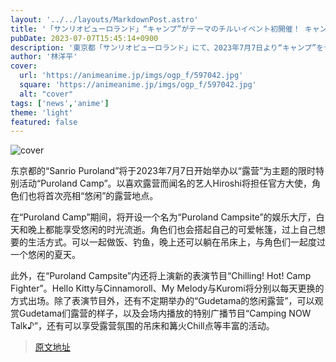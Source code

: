 ```yaml
---
layout: '../../layouts/MarkdownPost.astro'
title: '「サンリオピューロランド」“キャンプ”がテーマのチルいイベント初開催！ キャンプ好き芸人・ヒロシが公式アンバサダーに'
pubDate: 2023-07-07T15:45:14+0900
description: '東京都「サンリオピューロランド」にて、2023年7月7日より“キャンプ”をテーマにした期間限定スペシャルイベント「Puroland Camp」が初開催決定。芸人・ヒロシが公式アンバサダーを務め、キャラクター達と“チル”に過ごせるキャンプサイトも初登場する。'
author: '林洋平'
cover:
  url: 'https://animeanime.jp/imgs/ogp_f/597042.jpg'
  square: 'https://animeanime.jp/imgs/ogp_f/597042.jpg'
  alt: "cover"
tags: ['news','anime']
theme: 'light'
featured: false
---
```


![cover](https://animeanime.jp/imgs/ogp_f/597042.jpg)

东京都的“Sanrio Puroland”将于2023年7月7日开始举办以“露营”为主题的限时特别活动“Puroland Camp”。以喜欢露营而闻名的艺人Hiroshi将担任官方大使，角色们也将首次亮相“悠闲”的露营地点。

在“Puroland Camp”期间，将开设一个名为“Puroland Campsite”的娱乐大厅，白天和晚上都能享受悠闲的时光流逝。角色们也会搭起自己的可爱帐篷，过上自己想要的生活方式。可以一起做饭、钓鱼，晚上还可以躺在吊床上，与角色们一起度过一个悠闲的夏天。

此外，在“Puroland Campsite”内还将上演新的表演节目“Chilling! Hot! Camp Fighter”。Hello Kitty与Cinnamoroll、My Melody与Kuromi将分别以每天更换的方式出场。除了表演节目外，还有不定期举办的“Gudetama的悠闲露营”，可以观赏Gudetama们露营的样子，以及会场内播放的特别广播节目“Camping NOW Talk♪”，还有可以享受露营氛围的吊床和篝火Chill点等丰富的活动。

>[原文地址](https://animeanime.jp/article/2023/07/07/78423.html)  